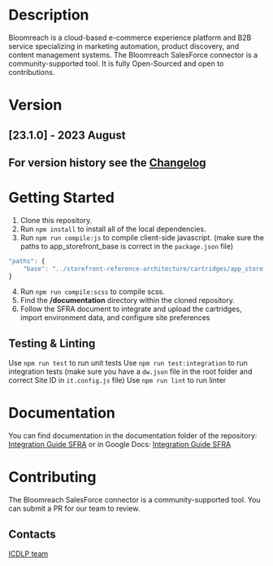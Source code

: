 # Description
Bloomreach is a cloud-based e-commerce experience platform and B2B service specializing in marketing automation, product discovery, and content management systems.
The Bloomreach SalesForce connector is a community-supported tool. It is fully Open-Sourced and open to contributions.

# Version
## [23.1.0] - 2023 August

## For version history see the [Changelog](CHANGELOG.md)

# Getting Started

1. Clone this repository.
2. Run  `npm install`  to install all of the local dependencies.
3. Run  `npm run compile:js` to compile client-side javascript. (make sure the paths to app_storefront_base is correct in the `package.json` file)
```javascript
"paths": {
    "base": "../storefront-reference-architecture/cartridges/app_storefront_base/"
}
```
4. Run  `npm run compile:scss` to compile scss.
5. Find the __/documentation__ directory within the cloned repository.
6. Follow the SFRA document to integrate and upload the cartridges, import environment data, and configure site preferences

## Testing & Linting
Use  `npm run test`  to run unit tests
Use  `npm run test:integration`  to run integration tests (make sure you have a `dw.json` file in the root folder and correct Site ID in `it.config.js` file)
Use  `npm run lint`  to run linter

# Documentation
You can find documentation in the documentation folder of the repository:
[Integration Guide SFRA](...)
or in Google Docs:
[Integration Guide SFRA](...)

# Contributing

The Bloomreach SalesForce connector is a community-supported tool. You can submit a PR for our team to review.

## Contacts

[ICDLP team](https://confluence.ontrq.com/display/3PD/Team+Info)
